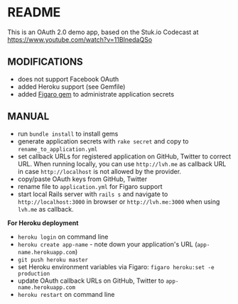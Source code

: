 # README
This is an OAuth 2.0 demo app, based on the Stuk.io Codecast at
https://www.youtube.com/watch?v=11BInedaQSo

## MODIFICATIONS
* does not support Facebook OAuth
* added Heroku support (see Gemfile)
* added [Figaro gem](https://github.com/laserlemon/figaro) to administrate
  application secrets

## MANUAL
* run `bundle install` to install gems
* generate application secrets with `rake secret` and copy to
  `rename_to_application.yml`
* set callback URLs for registered application on GitHub, Twitter to correct
  URL. When running locally, you can use `http://lvh.me` as callback URL in case
  `http://localhost` is not allowed by the provider.
* copy/paste OAuth keys from GitHub, Twitter
* rename file to `application.yml` for Figaro support
* start local Rails server with `rails s` and navigate to
  `http://localhost:3000` in browser or `http://lvh.me:3000` when using
  `lvh.me` as callback.

**For Heroku deployment**
* `heroku login` on command line
* `heroku create app-name` - note down your application's URL
  (`app-name.herokuapp.com`)
* `git push heroku master`
* set Heroku environment variables via Figaro: `figaro heroku:set -e
  production`
* update OAuth callback URLs on GitHub, Twitter to
  `app-name.herokuapp.com`
* `heroku restart` on command line
